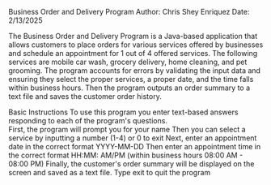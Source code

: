 Business Order and Delivery Program
Author: Chris Shey Enriquez
Date: 2/13/2025

The Business Order and Delivery Program is a Java-based application that allows customers to place orders for various services offered by businesses and schedule an appointment for 1 out of 4 offered services.  The following services are mobile car wash, grocery delivery, home cleaning, and pet grooming.  The program accounts for errors by validating the input data and ensuring they select the proper services, a proper date, and the time falls within business hours.  Then the program outputs an order summary to a text file and saves the customer order history.

Basic Instructions
To use this program you enter text-based answers responding to each of the program's questions.  
First, the program will prompt you for your name
Then you can select a service by inputting a number (1-4) or 0 to exit
Next, enter an appointment date in the correct format YYYY-MM-DD
Then enter an appointment time in the correct format HH:MM: AM/PM (within business hours 08:00 AM - 08:00 PM)
Finally, the customer's order summary will be displayed on the screen and saved as a text file.
Type exit to quit the program
